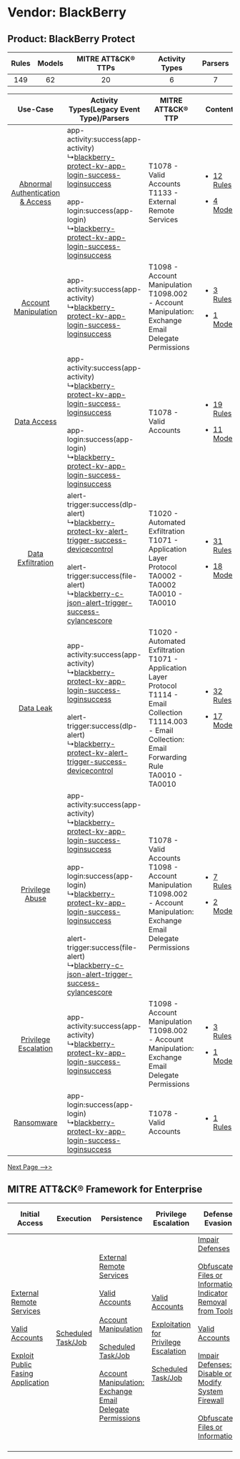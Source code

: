 Vendor: BlackBerry
==================
Product: BlackBerry Protect
---------------------------
| Rules | Models | MITRE ATT&CK® TTPs | Activity Types | Parsers |
|:-----:|:------:|:------------------:|:--------------:|:-------:|
|  149  |   62   |         20         |       6        |    7    |

|    Use-Case    | Activity Types(Legacy Event Type)/Parsers    | MITRE ATT&CK® TTP    | Content    |
|:----:| ---- | ---- | ---- |
| [Abnormal Authentication & Access](../../../UseCases/uc_abnormal_authentication_&_access.md) |  app-activity:success(app-activity)<br> ↳[blackberry-protect-kv-app-login-success-loginsuccess](Ps/pC_blackberryprotectkvapploginsuccessloginsuccess.md)<br><br> app-login:success(app-login)<br> ↳[blackberry-protect-kv-app-login-success-loginsuccess](Ps/pC_blackberryprotectkvapploginsuccessloginsuccess.md)<br>    | T1078 - Valid Accounts<br>T1133 - External Remote Services<br>    | [<ul><li>12 Rules</li></ul><ul><li>4 Models</li></ul>](RM/r_m_blackberry_blackberry_protect_Abnormal_Authentication_&_Access.md) |
|    [Account Manipulation](../../../UseCases/uc_account_manipulation.md)    |  app-activity:success(app-activity)<br> ↳[blackberry-protect-kv-app-login-success-loginsuccess](Ps/pC_blackberryprotectkvapploginsuccessloginsuccess.md)<br>    | T1098 - Account Manipulation<br>T1098.002 - Account Manipulation: Exchange Email Delegate Permissions<br>    | [<ul><li>3 Rules</li></ul><ul><li>1 Models</li></ul>](RM/r_m_blackberry_blackberry_protect_Account_Manipulation.md)    |
|    [Data Access](../../../UseCases/uc_data_access.md)    |  app-activity:success(app-activity)<br> ↳[blackberry-protect-kv-app-login-success-loginsuccess](Ps/pC_blackberryprotectkvapploginsuccessloginsuccess.md)<br><br> app-login:success(app-login)<br> ↳[blackberry-protect-kv-app-login-success-loginsuccess](Ps/pC_blackberryprotectkvapploginsuccessloginsuccess.md)<br>    | T1078 - Valid Accounts<br>    | [<ul><li>19 Rules</li></ul><ul><li>11 Models</li></ul>](RM/r_m_blackberry_blackberry_protect_Data_Access.md)    |
|    [Data Exfiltration](../../../UseCases/uc_data_exfiltration.md)    |  alert-trigger:success(dlp-alert)<br> ↳[blackberry-protect-kv-alert-trigger-success-devicecontrol](Ps/pC_blackberryprotectkvalerttriggersuccessdevicecontrol.md)<br><br> alert-trigger:success(file-alert)<br> ↳[blackberry-c-json-alert-trigger-success-cylancescore](Ps/pC_blackberrycjsonalerttriggersuccesscylancescore.md)<br>    | T1020 - Automated Exfiltration<br>T1071 - Application Layer Protocol<br>TA0002 - TA0002<br>TA0010 - TA0010<br>    | [<ul><li>31 Rules</li></ul><ul><li>18 Models</li></ul>](RM/r_m_blackberry_blackberry_protect_Data_Exfiltration.md)    |
|    [Data Leak](../../../UseCases/uc_data_leak.md)    |  app-activity:success(app-activity)<br> ↳[blackberry-protect-kv-app-login-success-loginsuccess](Ps/pC_blackberryprotectkvapploginsuccessloginsuccess.md)<br><br> alert-trigger:success(dlp-alert)<br> ↳[blackberry-protect-kv-alert-trigger-success-devicecontrol](Ps/pC_blackberryprotectkvalerttriggersuccessdevicecontrol.md)<br>    | T1020 - Automated Exfiltration<br>T1071 - Application Layer Protocol<br>T1114 - Email Collection<br>T1114.003 - Email Collection: Email Forwarding Rule<br>TA0010 - TA0010<br> | [<ul><li>32 Rules</li></ul><ul><li>17 Models</li></ul>](RM/r_m_blackberry_blackberry_protect_Data_Leak.md)    |
|    [Privilege Abuse](../../../UseCases/uc_privilege_abuse.md)    |  app-activity:success(app-activity)<br> ↳[blackberry-protect-kv-app-login-success-loginsuccess](Ps/pC_blackberryprotectkvapploginsuccessloginsuccess.md)<br><br> app-login:success(app-login)<br> ↳[blackberry-protect-kv-app-login-success-loginsuccess](Ps/pC_blackberryprotectkvapploginsuccessloginsuccess.md)<br><br> alert-trigger:success(file-alert)<br> ↳[blackberry-c-json-alert-trigger-success-cylancescore](Ps/pC_blackberrycjsonalerttriggersuccesscylancescore.md)<br> | T1078 - Valid Accounts<br>T1098 - Account Manipulation<br>T1098.002 - Account Manipulation: Exchange Email Delegate Permissions<br>    | [<ul><li>7 Rules</li></ul><ul><li>2 Models</li></ul>](RM/r_m_blackberry_blackberry_protect_Privilege_Abuse.md)    |
|    [Privilege Escalation](../../../UseCases/uc_privilege_escalation.md)    |  app-activity:success(app-activity)<br> ↳[blackberry-protect-kv-app-login-success-loginsuccess](Ps/pC_blackberryprotectkvapploginsuccessloginsuccess.md)<br>    | T1098 - Account Manipulation<br>T1098.002 - Account Manipulation: Exchange Email Delegate Permissions<br>    | [<ul><li>3 Rules</li></ul><ul><li>1 Models</li></ul>](RM/r_m_blackberry_blackberry_protect_Privilege_Escalation.md)    |
|    [Ransomware](../../../UseCases/uc_ransomware.md)    |  app-login:success(app-login)<br> ↳[blackberry-protect-kv-app-login-success-loginsuccess](Ps/pC_blackberryprotectkvapploginsuccessloginsuccess.md)<br>    | T1078 - Valid Accounts<br>    | [<ul><li>1 Rules</li></ul>](RM/r_m_blackberry_blackberry_protect_Ransomware.md)    |
[Next Page -->>](2_ds_blackberry_blackberry_protect.md)

MITRE ATT&CK® Framework for Enterprise
--------------------------------------
| Initial Access                                                                                                                                                                                                                         | Execution                                                               | Persistence                                                                                                                                                                                                                                                                                                                                                                                                        | Privilege Escalation                                                                                                                                                                                                                 | Defense Evasion                                                                                                                                                                                                                                                                                                                                                                                                                                              | Credential Access | Discovery | Lateral Movement | Collection                                                                                                                                                            | Command and Control                                                                                                                                                                                                      | Exfiltration                                                                | Impact |
| -------------------------------------------------------------------------------------------------------------------------------------------------------------------------------------------------------------------------------------- | ----------------------------------------------------------------------- | ------------------------------------------------------------------------------------------------------------------------------------------------------------------------------------------------------------------------------------------------------------------------------------------------------------------------------------------------------------------------------------------------------------------ | ------------------------------------------------------------------------------------------------------------------------------------------------------------------------------------------------------------------------------------ | ------------------------------------------------------------------------------------------------------------------------------------------------------------------------------------------------------------------------------------------------------------------------------------------------------------------------------------------------------------------------------------------------------------------------------------------------------------ | ----------------- | --------- | ---------------- | --------------------------------------------------------------------------------------------------------------------------------------------------------------------- | ------------------------------------------------------------------------------------------------------------------------------------------------------------------------------------------------------------------------ | --------------------------------------------------------------------------- | ------ |
| [External Remote Services](https://attack.mitre.org/techniques/T1133)<br><br>[Valid Accounts](https://attack.mitre.org/techniques/T1078)<br><br>[Exploit Public Fasing Application](https://attack.mitre.org/techniques/T1190)<br><br> | [Scheduled Task/Job](https://attack.mitre.org/techniques/T1053)<br><br> | [External Remote Services](https://attack.mitre.org/techniques/T1133)<br><br>[Valid Accounts](https://attack.mitre.org/techniques/T1078)<br><br>[Account Manipulation](https://attack.mitre.org/techniques/T1098)<br><br>[Scheduled Task/Job](https://attack.mitre.org/techniques/T1053)<br><br>[Account Manipulation: Exchange Email Delegate Permissions](https://attack.mitre.org/techniques/T1098/002)<br><br> | [Valid Accounts](https://attack.mitre.org/techniques/T1078)<br><br>[Exploitation for Privilege Escalation](https://attack.mitre.org/techniques/T1068)<br><br>[Scheduled Task/Job](https://attack.mitre.org/techniques/T1053)<br><br> | [Impair Defenses](https://attack.mitre.org/techniques/T1562)<br><br>[Obfuscated Files or Information: Indicator Removal from Tools](https://attack.mitre.org/techniques/T1027/005)<br><br>[Valid Accounts](https://attack.mitre.org/techniques/T1078)<br><br>[Impair Defenses: Disable or Modify System Firewall](https://attack.mitre.org/techniques/T1562/004)<br><br>[Obfuscated Files or Information](https://attack.mitre.org/techniques/T1027)<br><br> |                   |           |                  | [Email Collection](https://attack.mitre.org/techniques/T1114)<br><br>[Email Collection: Email Forwarding Rule](https://attack.mitre.org/techniques/T1114/003)<br><br> | [Proxy: Multi-hop Proxy](https://attack.mitre.org/techniques/T1090/003)<br><br>[Application Layer Protocol](https://attack.mitre.org/techniques/T1071)<br><br>[Proxy](https://attack.mitre.org/techniques/T1090)<br><br> | [Automated Exfiltration](https://attack.mitre.org/techniques/T1020)<br><br> |        |